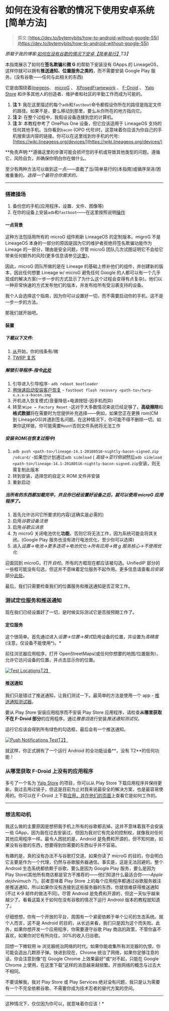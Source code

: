 # 如何在没有谷歌的情况下使用安卓系统[简单方法]

> 原文:[https://dev.to/bytemybits/how-to-android-without-google-55i](https://dev.to/bytemybits/how-to-android-without-google-55i)

*原载于我的博客:[如何在没有谷歌的情况下安卓【简单易行】](https://bytemybits.gitlab.io/post/2018-05-23-how-to-android-without-google-easy-way/)T3】*

本指南展示了如何在**签名欺骗**和**微 G** 的帮助下安装没有 GApps 的 LineageOS，这样你就可以拥有**推送通知、位置服务之类的**，而不需要安装 Google Play 服务。(没有谷歌——任何与此相关的东西)

它是由围绕着[linegeos](https://lineageos.org/)、 [microG](https://microg.org/) 、 [XPosedFramework](http://repo.xposed.info/) 、 [F-Droid](https://f-droid.org/) 、 [Yalp Store](https://github.com/yeriomin/YalpStore) 和许多其他人的创造者、维护者和社区的辛勤工作而成为可能的。

1.  **注 1:** 我在这里描述的每个`adb`和`fastboot`命令都假设你所在的路径是指定文件的路径。如果不是，要么移动到那里，要么从你所在的地方指向它。
2.  **注 2:** 在整个过程中，我假设设备连接到您的计算机。
3.  **注 3:** 本教程参考了 OnePlus One 设备，但它应该适用于 LineageOS 支持的任何其他手机。当你看到`bacon` (OPO 代号)时，这意味着你应该为你自己的手机搜索该内容的链接。你可以在这里找到你手机的代号:[https://wiki.lineageos.org/devices/](https://wiki.lineageos.org/devices/)

**免责声明:**遵循这里的步骤可能会损坏您的手机或导致其他类型的问题。遵循它，风险自负，并确保你明白你在做什么。

至少有两种方法可以做到这一点——直截了当/简单易行的(本指南)或循序渐进/困难重重的[](https://bytemybits.gitlab.io/post/2018-05-23-how-to-android-without-google-hard-way/)*。选择一个最符合你需求的。*

 ** * *

### 搭建操场

1.  备份您的手机(应用程序、设置、文件、图像等)
2.  在你的设备上安装`adb`和`fastboot`——在这里按照说明[操作](https://wiki.lineageos.org/adb_fastboot_guide.html)

#### 一点背景

这种方法包括用所有的 microG 组件刷新 LineageOS 的定制版本。migroG 不是 LineageOS 本身的一部分的原因是因为它的维护者拒绝将签名欺骗功能作为 Lineage 的一部分，理由是安全问题，尽管 microG 团队几次试图证明它不会给它带来任何额外的风险(更多信息请参见[这里](https://lineage.microg.org/#faq6))。

因此，microG 团队所做的是在 Lineage 的基础上修补他们的组件，并创建新的版本，因此任何想要 Lineage w/ microG 避免任何 Google 的人都可以有一个几乎现成的解决方案(一步一步的方式显示了为什么这个过程会变得有点复杂)。他们以一种非常快速的方式发布他们的版本，并发布给所有受沿袭支持的设备。

我个人会选择这个指南，因为你可以设置好一切，而不需要启动你的手机，这不是一步一步的方法。

那我们就开始吧。

#### 装置

##### 下载以下文件:

1.  [从](https://download.lineage.microg.org/)开始，你的线条有/微
2.  [TWRP 复苏](https://dl.twrp.me/bacon/)

##### 解锁引导程序-指令[此处](https://wiki.lineageos.org/devices/bacon/install)

1.  引导进入引导程序- `adb reboot bootloader`
2.  [用快速启动安装客户恢复](https://wiki.lineageos.org/devices/bacon/install) - `fastboot flash recovery <path-to>/twrp-x.x.x-x-bacon.img`
3.  开机进入恢复模式(音量降低+电源按钮-因手机而异)
4.  转至:`Wipe → Factory Reset` -这对于大多数情况来说已经足够了。**高级擦除**和**格式数据**将在需要时为您提供补充选择——例如，如果您正在更换 rom(CM 到 LineageOS)并遇到签名问题。在这种情况下，你可能不得不删除一切。如果你这样做，你可能需要`Mount`否则文件系统将无法工作

##### 安装 ROM(在恢复过程中)

1.  `adb push <path-to>/lineage-14.1-20180516-nightly-bacon-signed.zip /sdcard/` -如果您计划通过`adb sideload` ( *高级→亚行侧装*然后`adb sideload <path-to>/lineage-14.1-20180516-nightly-bacon-signed.zip`安装，则无需复制此版本
2.  转到安装，选择您的自定义 ROM 文件并安装
3.  重新启动

##### 当所有的东西都加载完毕，并且你已经设置好设备之后，就可以使用 microG 应用程序了。

1.  首先允许访问它所要求的内容(这确实是必需的)
2.  启用*谷歌设备注册*
3.  启用*谷歌云消息*
4.  为 microG 关闭电池优化**功能**，否则它将无法工作，因为系统可能会将其关闭。(Google Play 服务也没有进行电池优化，至少你可以选择)
5.  进入*设置→电池→更多选项→电池优化→所有应用→微 g 服务核心→不使用优化*

迎面回到 microG，打开*自检*。所有的方框现在都应该被勾选。UnifiedIP 部分的一些框可能没有勾选，但这并不意味着定位服务不起作用。更多信息请查看*后安装*部分[此处](https://lineage.microg.org/#faq)。

最后，我们只需要检查我们的位置服务和推送通知是否正常工作。

### 测试定位服务和推送通知

现在我们已经设置好了一切，是时候实际测试它是否按预期工作了。

#### 定位服务

这个很简单。首先通过进入*设置→位置→模式*启用设备的位置，并设置为*高精度*(注意，仅设备不能使用*)。*

前往浏览器应用程序，打开 OpenStreetMaps(或任何你想要的地图/位置服务)，允许它访问设备的位置，并点击显示你的位置。

[![Test Locations](../Images/c9cf1cd04b5b4aa290a765e7eeea7e4f.png)T2】](https://res.cloudinary.com/practicaldev/image/fetch/s--glTbJUjX--/c_limit%2Cf_auto%2Cfl_progressive%2Cq_auto%2Cw_880/https://bytemybits.gitlab.io/post-content/2018-05-23/test-locations.png)

#### 推送通知

我们只是错过了推送通知，让我们测试一下。最简单的方法是使用一个 app - [推送通知测试器](https://play.google.com/store/apps/details?id=com.firstrowria.pushnotificationtester)。

要从 Play Store 安装应用程序而不安装 Play Store 应用程序，请检查**从哪里获取不在 F-Droid 部分**的应用程序。通过*雅普店*进行安装*推送通知测试仪*。

运行它应该会得到所有绿色的勾选框，最后会有一个推送通知。

[![Push Notifications Test](../Images/73e8fe18637cd2c0972ca770f3af0c37.png)T2】](https://res.cloudinary.com/practicaldev/image/fetch/s--cmMC47l4--/c_limit%2Cf_auto%2Cfl_progressive%2Cq_auto%2Cw_880/https://bytemybits.gitlab.io/post-content/2018-05-23/push-notification-test.png)

就这样，你正式拥有了一个运行 Android 的全功能设备**，没有 T2**的任何功能！

### 从哪里获取 F-Droid 上没有的应用程序

多亏了一个名为 [Yalp Store](https://github.com/yeriomin/YalpStore) 的项目，你可以从 Play Store 下载应用程序并保持更新。我过去用过镜子，但这是目前为止对我来说最安全的解决方案，也是最容易使用的。你可以在 F-Droid 上下载[应用，并在](https://f-droid.org/en/packages/com.github.yeriomin.yalpstore/)[他们的页面](https://github.com/yeriomin/YalpStore)上查看它是如何工作的。

* * *

### 想法和动机

我这么做的主要原因是想把我手机上所有的谷歌都去掉。这并不意味着我不会安装一些 GApp，因为我在过去安装过，但因为我对它有完全的控制权，就像我对任何其他应用程序一样。最令人困扰的是，Android 是免费和开源的，但不知何故，如果没有谷歌的东西，想要得到你需要的东西似乎并不容易。

有趣的是，真的没有办法不与谷歌打交道。如果你读了 microG 的目的，你会明白它主要是作为一个代理，仍然与谷歌服务器通信。事实是，这是无法回避的。整个 Android 生态系统都依赖于谷歌，要么是因为 Google Play 服务，要么是因为 Play Store(其他所有商店都是官方不推荐的——他们知道什么最适合你——*Apple dejávúmuch？*)。前者意味着 Play Store 上的每个应用程序都通过谷歌服务器注册推送通知，所以如果你没有连接到这些服务器的东西，你就很难获得推送通知(不过 K-9 邮件的做法不同)。尽管 Android 是免费和开源的，但这一天似乎越来越少了。看看这篇关于如何在没有谷歌的情况下运行 Android 版本的教程就知道了。

仔细想想，你有一个开放的平台，周围有一个紧密依赖于单个公司的生态系统。就个人而言，这不是 Android 的目的，从长远来看，我们只是因为这个而失败。此外，如果你想开发一个应用程序，你需要遵守谷歌 Play 商店的政策，不管你喜不喜欢，如果你对它有所向往，30%的收入归谷歌。

回想一下微软用 ie 浏览器统治网络的时代。如果你能收集所有浏览器的仇恨，你可能会造出几颗原子弹。快进到现在，Chrome 统治了网络，如果你足够注意的话，你会注意到像“在 Google Chrome 上效果最好”或“对不起，只能在 Google Chrome 上使用，在这里下载”这样的消息越来越频繁。开放网络的概念与过去大不相同。

不要误解我，我对 Play Store 或 Play Services 绝对没有问题，我只是认为需要有一个不完全依赖谷歌、不需要你成为技术忍者的替代方案的空间。

* * *

这种情况下，仅仅因为你可以，就意味着你应该！*